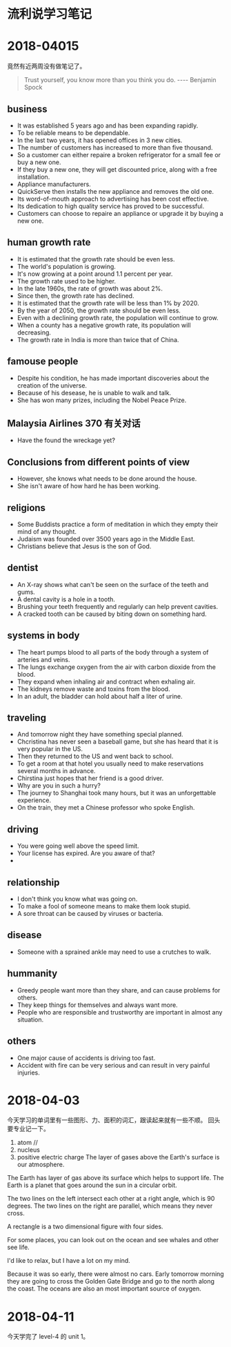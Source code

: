 # 流利说学习笔记
# 2018-04015
竟然有近两周没有做笔记了。
> Trust yourself, you know more than you think you do. ---- Benjamin Spock

## business
- It was established 5 years ago and has been expanding rapidly.
- To be reliable means to be dependable.
- In the last two years, it has opened offices in 3 new cities.
- The number of customers has increased to more than five thousand.
- So a customer can either repaire a broken refrigerator for a small fee or buy a new one.
- If they buy a new one, they will get discounted price, along with a free installation.
- Appliance manufacturers.
- QuickServe then installs the new appliance and removes the old one.
- Its word-of-mouth approach to advertising has been cost effective.
- Its dedication to high quality service has proved to be successful.
- Customers can choose to repaire an appliance or upgrade it by buying a new one.

## human growth rate
- It is estimated that the growth rate should be even less.
- The world's population is growing.
- It's now growing at a point around 1.1 percent per year.
- The growth rate used to be higher.
- In the late 1960s, the rate of growth was about 2%.
- Since then, the growth rate has declined.
- It is estimated that the growth rate will be less than 1% by 2020.
- By the year of 2050, the growth rate should be even less.
- Even with a declining growth rate, the population will continue to grow.
- When a county has a negative growth rate, its population will decreasing.
- The growth rate in India is more than twice that of China.

## famouse people
- Despite his condition, he has made important discoveries about the creation of the universe.
- Because of his desease, he is unable to walk and talk.
- She has won many prizes, including the Nobel Peace Prize.

## Malaysia Airlines 370 有关对话
- Have the found the wreckage yet?

## Conclusions from different points of view
- However, she knows what needs to be done around the house.
- She isn't aware of how hard he has been working.

## religions
- Some Buddists practice a form of meditation in which they empty their mind of any thought.
- Judaism was founded over 3500 years ago in the Middle East.
- Christians believe that Jesus is the son of God.

## dentist
- An X-ray shows what can't be seen on the surface of the teeth and gums.
- A dental cavity is a hole in a tooth.
- Brushing your teeth frequently and regularly can help prevent cavities.
- A cracked tooth can be caused by biting down on something hard.

## systems in body
- The heart pumps blood to all parts of the body through a system of arteries and veins.
- The lungs exchange oxygen from the air with carbon dioxide from the blood.
- They expand when inhaling air and contract when exhaling air.
- The kidneys remove waste and toxins from the blood.
- In an adult, the bladder can hold about half a liter of urine.

## traveling
- And tomorrow night they have something special planned.
- Chcristina has never seen a baseball game, but she has heard that it is very popular in the US.
- Then they returned to the US and went back to school.
- To get a room at that hotel you usually need to make reservations several months in advance.
- Chirstina just hopes that her friend is a good driver.
- Why are you in such a hurry?
- The journey to Shanghai took many hours, but it was an unforgettable experience.
- On the train, they met a Chinese professor who spoke English.


## driving
- You were going well above the speed limit.
- Your license has expired. Are you aware of that?
- 

## relationship
- I don't think you know what was going on.
- To make a fool of someone means to make them look stupid.
- A sore throat can be caused by viruses or bacteria.


## disease
- Someone with a sprained ankle may need to use a crutches to walk.



## hummanity
- Greedy people want more than they share, and can cause problems for others.
- They keep things for themselves and always want more.
- People who are responsible and trustworthy are important in almost any situation.

## others
- One major cause of accidents is driving too fast.
- Accident with fire can be very serious and can result in very painful injuries.



# 2018-04-03
今天学习的单词里有一些图形、力、面积的词汇，跟读起来就有一些不顺。
回头要专业记一下。

1. atom //
2. nucleus
3. positive electric charge
The layer of gases above the Earth's surface is our atmosphere.

The Earth has layer of gas above its surface which helps to support life.
The Earth is a planet that goes around the sun in a circular orbit.

The two lines on the left intersect each other at a right angle, which is 90 degrees.
The two lines on the right are parallel, which means they never cross.

A rectangle is a two dimensional figure with four sides.

For some places, you can look out on the ocean and see whales and other see life.

I'd like to relax, but I have a lot on my mind.

Because it was so early, there were almost no cars.
Early tomorrow morning they are going to cross the Golden Gate Bridge and go to the north along the coast.
The oceans are also an most important source of oxygen.

# 2018-04-11
今天学完了 level-4 的 unit 1。

